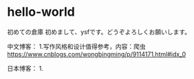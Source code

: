 # hello-world
初めての倉庫
初めまして、ysfです。どうぞよろしくお願いします。


中文博客：
1.写作风格和设计值得参考，内容：爬虫
https://www.cnblogs.com/wongbingming/p/9114171.html#idx_0

日本博客：
1.
